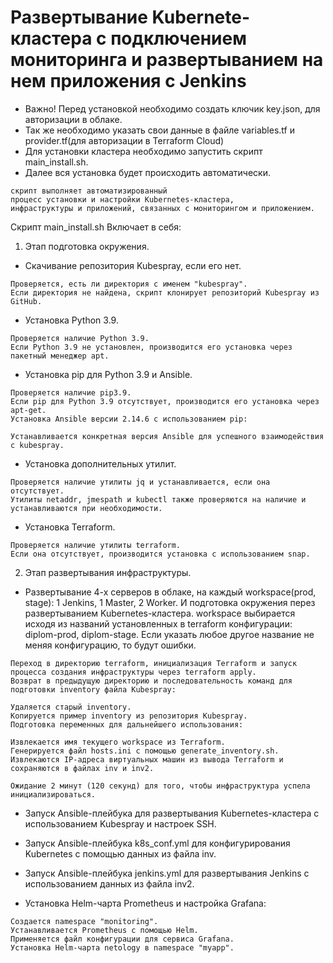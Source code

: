 # Развертывание Kubernete-кластера с подключением мониторинга и развертыванием на нем приложения с Jenkins

* Важно! Перед установкой необходимо создать ключик key.json, для авторизации в облаке. 
* Так же необходимо указать свои данные в файле variables.tf и provider.tf(для авторизации в Terraform Cloud)
* Для установки кластера необходимо запустить скрипт main_install.sh. 
* Далее вся установка будет происходить автоматически.
```
скрипт выполняет автоматизированный 
процесс установки и настройки Kubernetes-кластера, 
инфраструктуры и приложений, связанных с мониторингом и приложением.
```
Скрипт main_install.sh Включает в себя:

1. Этап подготовка окружения.

* Скачивание репозитория Kubespray, если его нет.
```
Проверяется, есть ли директория с именем "kubespray".
Если директория не найдена, скрипт клонирует репозиторий Kubespray из GitHub.
```

* Установка Python 3.9.
```
Проверяется наличие Python 3.9.
Если Python 3.9 не установлен, производится его установка через пакетный менеджер apt.
```
* Установка pip для Python 3.9 и Ansible.
```
Проверяется наличие pip3.9.
Если pip для Python 3.9 отсутствует, производится его установка через apt-get.
Установка Ansible версии 2.14.6 с использованием pip:

Устанавливается конкретная версия Ansible для успешного взаимодействия с kubespray.
```
* Установка дополнительных утилит.
```
Проверяется наличие утилиты jq и устанавливается, если она отсутствует.
Утилиты netaddr, jmespath и kubectl также проверяются на наличие и устанавливаются при необходимости.
```
* Установка Terraform.
```
Проверяется наличие утилиты terraform.
Если она отсутствует, производится установка с использованием snap.
```

2. Этап развертывания инфраструктуры.
   
* Развертывание 4-х серверов в облаке, на каждый workspace(prod, stage): 1 Jenkins, 1 Master, 2 Worker. И подготовка окружения перез развертыванием Kubernetes-кластера.
workspace выбирается исходя из названий установленных в terraform конфигурации: diplom-prod, diplom-stage.
Если указать любое другое название не меняя конфигурацию, то будут ошибки.

```
Переход в директорию terraform, инициализация Terraform и запуск процесса создания инфраструктуры через terraform apply.
Возврат в предыдущую директорию и последовательность команд для подготовки inventory файла Kubespray:

Удаляется старый inventory.
Копируется пример inventory из репозитория Kubespray.
Подготовка переменных для дальнейшего использования:

Извлекается имя текущего workspace из Terraform.
Генерируется файл hosts.ini с помощью generate_inventory.sh.
Извлекаются IP-адреса виртуальных машин из вывода Terraform и сохраняются в файлах inv и inv2.

Ожидание 2 минут (120 секунд) для того, чтобы инфраструктура успела инициализироваться.
```
* Запуск Ansible-плейбука для развертывания Kubernetes-кластера с использованием Kubespray и настроек SSH.

* Запуск Ansible-плейбука k8s_conf.yml для конфигурирования Kubernetes с помощью данных из файла inv.

* Запуск Ansible-плейбука jenkins.yml для развертывания Jenkins с использованием данных из файла inv2.

* Установка Helm-чарта Prometheus и настройка Grafana:
```
Создается namespace "monitoring".
Устанавливается Prometheus с помощью Helm.
Применяется файл конфигурации для сервиса Grafana.
Установка Helm-чарта netology в namespace "myapp".
```

